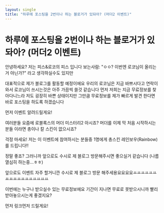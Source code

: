 ```yaml
---
layout: single
title: "하루에 포스팅을 2번이나 하는 블로거가 있돠아? (머더2 이벤트)"
---
```


# 하루에 포스팅을 2번이나 하는 블로거가 있돠아? (머더2 이벤트)
안녕하세요? 저는 피스&로코의 피스 입니다
보는사람: "ㅇㅇ? 이번엔 로코님이 올리는거 아닌가?" 라고 생각하실수도 있지만

대표적으로 제가 블로그를 활동할 예정이에요 우리의 로코님은 지금 바쁘시다고 연락이 와서
로코님이 쓰시는것은 아주 가끔씩 쓸것 같습니다 먼저 저희는 지금 무료정보를 찾아다니느라 저도
굉장히 바쁜 상태이지만 그만큼 무료정보를 제가 빠르게 발견 한다면 바로 포스팅을 하도록 하겠습니다

먼저 이벤트 알려드릴게요!

여러분들 요즘에 로블록스의 머더 미스터리2 아시죠?
머더를 이제 막 처음 시작하시는 분들 이라면 총이나 칼 스킨이 없으시죠?

걱정 마세요! 저는 이 이벤트에 참여하시는 분들중 1명에게 총스킨 레인보우(Rainbow)를 드립니다!!

정말 좋죠? 그러니까 앞으로도 수시로 제 블로그 방문해주시면 좋으실거 같습니다
(나름 열심히 하는중...ㅎㅎ)

앞으로도 이벤트 자주 할거니깐 수시로 제 블로그 방문 해주세용요요요요ㅛㅛㅛㅛㅛㅛㅛㅛㅛㅛㅛㅛㅛㅛㅛㅛㅛ

이번에는 누구나 받으실수 있는 무료정보에요 기간이 지나면 무료로 못받으시니까
빨리 받아놓으시는게 좋겠지요?

먼저 링크먼저 드릴게요!
